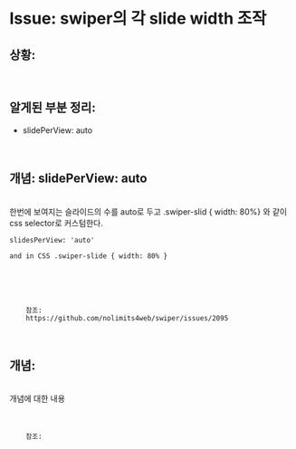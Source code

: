 <!--
author: Dailyscat
purpose: issue arrange
rules:
 (1) 헤더와 문단사이
    <br/>
    <br/>
 (2) 코드가 작성되는 부분은 >로 정리
 (3) 참조는 해당 내용 바로 아래
    <br/>
    <br/>
 (4) 명령어는 bold
 (5) 방안은 ## 안의 과정은 ###
-->

# Issue: swiper의 각 slide width 조작

## 상황:

<br/>

## 알게된 부분 정리:

- slidePerView: auto

<br/>

## 개념: slidePerView: auto

<br/>
    한번에 보여지는 슬라이드의 수를 auto로 두고
    .swiper-slid { width: 80%} 와 같이 css selector로 커스텀한다.

```
slidesPerView: 'auto'

and in CSS .swiper-slide { width: 80% }
```

<br/>
<br/>
<br/>

        참조:
        https://github.com/nolimits4web/swiper/issues/2095

<br/>

## 개념:

<br/>
  개념에 대한 내용
<br/>
<br/>
<br/>

        참조:

<br/>
